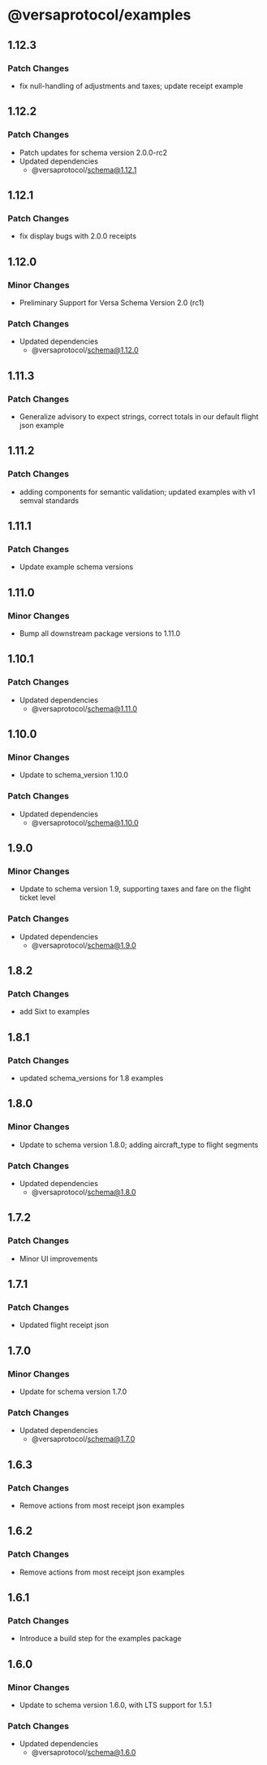 # @versaprotocol/examples

## 1.12.3

### Patch Changes

- fix null-handling of adjustments and taxes; update receipt example

## 1.12.2

### Patch Changes

- Patch updates for schema version 2.0.0-rc2
- Updated dependencies
  - @versaprotocol/schema@1.12.1

## 1.12.1

### Patch Changes

- fix display bugs with 2.0.0 receipts

## 1.12.0

### Minor Changes

- Preliminary Support for Versa Schema Version 2.0 (rc1)

### Patch Changes

- Updated dependencies
  - @versaprotocol/schema@1.12.0

## 1.11.3

### Patch Changes

- Generalize advisory to expect strings, correct totals in our default flight json example

## 1.11.2

### Patch Changes

- adding components for semantic validation; updated examples with v1 semval standards

## 1.11.1

### Patch Changes

- Update example schema versions

## 1.11.0

### Minor Changes

- Bump all downstream package versions to 1.11.0

## 1.10.1

### Patch Changes

- Updated dependencies
  - @versaprotocol/schema@1.11.0

## 1.10.0

### Minor Changes

- Update to schema_version 1.10.0

### Patch Changes

- Updated dependencies
  - @versaprotocol/schema@1.10.0

## 1.9.0

### Minor Changes

- Update to schema version 1.9, supporting taxes and fare on the flight ticket level

### Patch Changes

- Updated dependencies
  - @versaprotocol/schema@1.9.0

## 1.8.2

### Patch Changes

- add Sixt to examples

## 1.8.1

### Patch Changes

- updated schema_versions for 1.8 examples

## 1.8.0

### Minor Changes

- Update to schema version 1.8.0; adding aircraft_type to flight segments

### Patch Changes

- Updated dependencies
  - @versaprotocol/schema@1.8.0

## 1.7.2

### Patch Changes

- Minor UI improvements

## 1.7.1

### Patch Changes

- Updated flight receipt json

## 1.7.0

### Minor Changes

- Update for schema version 1.7.0

### Patch Changes

- Updated dependencies
  - @versaprotocol/schema@1.7.0

## 1.6.3

### Patch Changes

- Remove actions from most receipt json examples

## 1.6.2

### Patch Changes

- Remove actions from most receipt json examples

## 1.6.1

### Patch Changes

- Introduce a build step for the examples package

## 1.6.0

### Minor Changes

- Update to schema version 1.6.0, with LTS support for 1.5.1

### Patch Changes

- Updated dependencies
  - @versaprotocol/schema@1.6.0
